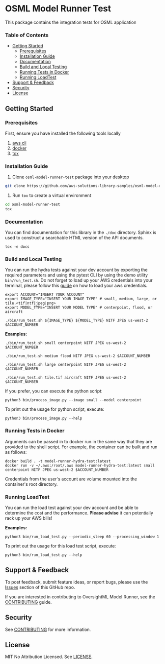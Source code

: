 # OSML Model Runner Test

This package contains the integration tests for OSML application

### Table of Contents
* [Getting Started](#getting-started)
    * [Prerequisites](#prerequisites)
    * [Installation Guide](#installation-guide)
    * [Documentation](#documentation)
    * [Build and Local Testing](#build-and-local-testing)
    * [Running Tests in Docker](#running-tests-in-docker)
    * [Running LoadTest](#running-loadtest)
* [Support & Feedback](#support--feedback)
* [Security](#security)
* [License](#license)


## Getting Started
### Prerequisites

First, ensure you have installed the following tools locally

1. [aws cli](https://docs.aws.amazon.com/cli/latest/userguide/install-cliv2.html)
2. [docker](https://nodejs.org/en)
3. [tox](https://tox.wiki/en/latest/installation.html)

### Installation Guide

1. Clone `osml-model-runner-test` package into your desktop

```sh
git clone https://github.com/aws-solutions-library-samples/osml-model-runner-test.git
```

1. Run `tox` to create a virtual environment

```sh
cd osml-model-runner-test
tox
```

### Documentation

You can find documentation for this library in the `./doc` directory. Sphinx is used to construct a searchable HTML
version of the API documents.

```shell
tox -e docs
```

### Build and Local Testing

You can run the hydra tests against your dev account by exporting the required parameters and using the pytest CLI by
using the demo utility ``bin/run_test.sh``. Do not forget to load up your AWS credentials into your terminal, please follow this [guide](https://docs.aws.amazon.com/cli/latest/userguide/cli-chap-configure.html) on how to load your aws credentials.


```
export ACCOUNT="INSERT YOUR ACCOUNT"
export IMAGE_TYPE="INSERT YOUR IMAGE TYPE" # small, medium, large, or tile.<tif|ntf|jpeg|png>
export MODEL_TYPE="INSERT YOUR MODEL TYPE" # centerpoint, flood, or aircraft

./bin/run_test.sh ${IMAGE_TYPE} ${MODEL_TYPE} NITF JPEG us-west-2 $ACCOUNT_NUMBER
```

**Examples:**

```
./bin/run_test.sh small centerpoint NITF JPEG us-west-2 $ACCOUNT_NUMBER

./bin/run_test.sh medium flood NITF JPEG us-west-2 $ACCOUNT_NUMBER

./bin/run_test.sh large centerpoint NITF JPEG us-west-2 $ACCOUNT_NUMBER

./bin/run_test.sh tile.tif aircraft NITF JPEG us-west-2 $ACCOUNT_NUMBER
```

If you prefer, you can execute the python script:

```
python3 bin/process_image.py --image small --model centerpoint
```

To print out the usage for python script, execute:
```
python3 bin/process_image.py --help
```

### Running Tests in Docker
Arguments can be passed in to docker run in the same way that they are provided to the shell script.
For example, the container can be built and run as follows:

```
docker build . -t model-runner-hydra-test:latest
docker run -v ~/.aws:/root/.aws model-runner-hydra-test:latest small centerpoint NITF JPEG us-west-2 $ACCOUNT_NUMBER
```

Credentials from the user's account are volume mounted into the container's root directory.

### Running LoadTest

You can run the load test against your dev account and be able to determine the cost and the performance. **Please advise** it can potentially rack up your AWS bills!

**Examples:**
```
python3 bin/run_load_test.py --periodic_sleep 60 --processing_window 1
```

To print out the usage for this load test script, execute:

```
python3 bin/run_load_test.py --help
```

## Support & Feedback

To post feedback, submit feature ideas, or report bugs, please use the [Issues](https://github.com/aws-solutions-library-samples/osml-model-runner-test/issues) section of this GitHub repo.

If you are interested in contributing to OversightML Model Runner, see the [CONTRIBUTING](CONTRIBUTING.md) guide.

## Security

See [CONTRIBUTING](CONTRIBUTING.md) for more information.

## License

MIT No Attribution Licensed. See [LICENSE](LICENSE).
